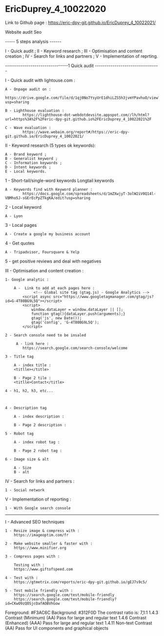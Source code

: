 # EricDuprey_4_10022020

Link to Github page :
https://eric-dpy-git.github.io/EricDuprey_4_10022021/

Website audit Seo

----- 5 steps analysis ------

I - Quick audit ;
II - Keyword research ;
III - Optimisation and content creation ;
IV - Search for links and partners ;
V - Implementation of reprting.

--------------------------------1 Quick audit ---------------------------------

I - Quick audit with lightouse.com :

    A - Onpage audit on :
            https://drive.google.com/file/d/1qj0No7YsyUrE1dhiLZS5h3jvmYPavhuO/view?usp=sharing

    B - Lighthouse evaluation :
            https://lighthouse-dot-webdotdevsite.appspot.com//lh/html?url=https%3A%2F%2Feric-dpy-git.github.io%2FEricDuprey_4_10022021%2F

    C - Wave evaluation :
            https://wave.webaim.org/report#/https://eric-dpy-git.github.io/EricDuprey_4_10022021/

II - Keyword research (5 types ok keywords):

    A - Brand keyword ;
    B - Generalist keyword ;
    C - Information keywords ;
    D - Intent keywords ;
    E - Local keywords.

1 - Short-tail/single-word keywords Longtail keywords

    A - Keywords find with Keyword planner :
            https://docs.google.com/spreadsheets/d/1mZXwjyT-3olW2iV0Q14l-VBMho5J-sGErEcPpZTkgKA/edit?usp=sharing

2 - Local keyword

    A - Lyon

3 - Local pages

    A - Create a google my business account

4 - Get quotes

    A - Tripadvisor, Foursquare & Yelp

5 - get positive reviews and deal with negatives

III - Optimisation and content creation :

    1- Google analytic :

        A -  Link to add at each pages here :
                 <!-- Global site tag (gtag.js) - Google Analytics -->
            <script async src="https://www.googletagmanager.com/gtag/js?id=G-4T80BG9L5Q"></script>
            <script>
                window.dataLayer = window.dataLayer || [];
                function gtag(){dataLayer.push(arguments);}
                gtag('js', new Date());
                gtag('config', 'G-4T80BG9L5Q');
            </script>

    2 - Search console need to be insaled

         A - link here :
            https://search.google.com/search-console/welcome

    3 - Title tag

        A - index title :
        <titlle></title>

        B - Page 2 tile :
        <titlle>Contact</title>

    4 - h1, h2, h3, etc...



    4 - Description tag

        A - index description :

        B - Page 2 description :

    5 - Robot tag

        A - index robot tag :

        B - Page 2 robot tag :

    6 - Image size & alt

        A - Size
        B - alt

IV - Search for links and partners :

    1 - Social network

V - Implementation of reporting :

    1 - With Google search console

---

I - Advanced SEO techniques

    1 - Resize image & compress with :
        https://imageoptim.com/fr

    2 - Make website smaller & faster with :
        https://www.minifier.org

    3 - Compress pages with :

        Testing with :
        https://www.giftofspeed.com

    4 - Test with :
        https://gtmetrix.com/reports/eric-dpy-git.github.io/gEJ7s9c5/

    5 - Test mobile friendly with :
        https://search.google.com/test/mobile-friendly
        https://search.google.com/test/mobile-friendly?id=CKwO9zQOSjcOafAOBVhGow

Foreground: #F3AC6C
Background: #312F0D
The contrast ratio is: 7,1:1
1.4.3 Contrast (Minimum) (AA)
Pass for large and regular text
1.4.6 Contrast (Enhanced) (AAA)
Pass for large and regular text
1.4.11 Non-text Contrast (AA)
Pass for UI components and graphical objects
